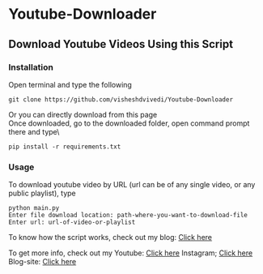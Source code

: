 # Youtube-Downloader
## Download Youtube Videos Using this Script
### Installation
Open terminal and type the following
```
git clone https://github.com/visheshdvivedi/Youtube-Downloader
```
Or you can directly download from this page\
Once downloaded, go to the downloaded folder, open command prompt there and type\
```
pip install -r requirements.txt
```
### Usage
To download youtube video by URL (url can be of any single video, or any public playlist), type
```
python main.py 
Enter file download location: path-where-you-want-to-download-file
Enter url: url-of-video-or-playlist
```
To know how the script works, check out my blog:
[Click here](https://itsallaboutpython.blogspot.com/2021/05/download-any-youtube-video-using-this.html)

To get more info, check out my
Youtube: [Click here](https://www.youtube.com/channel/UCggZvARaczWC4wc4E6f330w)
Instagram; [Click here](http://instagram.com/itsallaboutpython)
Blog-site: [Click here](http://itsallaboutpython.blogspot.com/)
